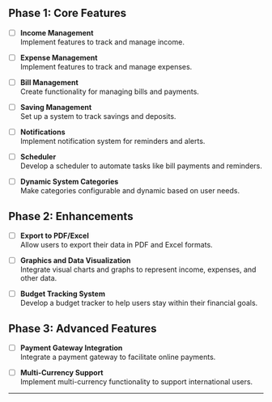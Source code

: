 ## Phase 1: Core Features
- [ ] **Income Management**  
  Implement features to track and manage income.

- [ ] **Expense Management**  
  Implement features to track and manage expenses.

- [ ] **Bill Management**  
  Create functionality for managing bills and payments.

- [ ] **Saving Management**  
  Set up a system to track savings and deposits.

- [ ] **Notifications**  
  Implement notification system for reminders and alerts.

- [ ] **Scheduler**  
  Develop a scheduler to automate tasks like bill payments and reminders.

- [ ] **Dynamic System Categories**  
  Make categories configurable and dynamic based on user needs.

## Phase 2: Enhancements
- [ ] **Export to PDF/Excel**  
  Allow users to export their data in PDF and Excel formats.

- [ ] **Graphics and Data Visualization**  
  Integrate visual charts and graphs to represent income, expenses, and other data.

- [ ] **Budget Tracking System**  
  Develop a budget tracker to help users stay within their financial goals.

## Phase 3: Advanced Features
- [ ] **Payment Gateway Integration**  
  Integrate a payment gateway to facilitate online payments.

- [ ] **Multi-Currency Support**  
  Implement multi-currency functionality to support international users.

---
